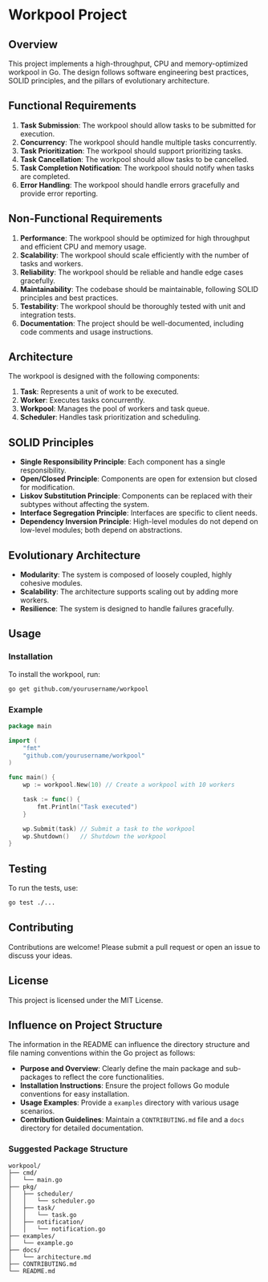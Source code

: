 # Workpool Project

## Overview

This project implements a high-throughput, CPU and memory-optimized workpool in Go. The design follows software engineering best practices, SOLID principles, and the pillars of evolutionary architecture.

## Functional Requirements

1. **Task Submission**: The workpool should allow tasks to be submitted for execution.
2. **Concurrency**: The workpool should handle multiple tasks concurrently.
3. **Task Prioritization**: The workpool should support prioritizing tasks.
4. **Task Cancellation**: The workpool should allow tasks to be cancelled.
5. **Task Completion Notification**: The workpool should notify when tasks are completed.
6. **Error Handling**: The workpool should handle errors gracefully and provide error reporting.

## Non-Functional Requirements

1. **Performance**: The workpool should be optimized for high throughput and efficient CPU and memory usage.
2. **Scalability**: The workpool should scale efficiently with the number of tasks and workers.
3. **Reliability**: The workpool should be reliable and handle edge cases gracefully.
4. **Maintainability**: The codebase should be maintainable, following SOLID principles and best practices.
5. **Testability**: The workpool should be thoroughly tested with unit and integration tests.
6. **Documentation**: The project should be well-documented, including code comments and usage instructions.

## Architecture

The workpool is designed with the following components:

1. **Task**: Represents a unit of work to be executed.
2. **Worker**: Executes tasks concurrently.
3. **Workpool**: Manages the pool of workers and task queue.
4. **Scheduler**: Handles task prioritization and scheduling.

## SOLID Principles

- **Single Responsibility Principle**: Each component has a single responsibility.
- **Open/Closed Principle**: Components are open for extension but closed for modification.
- **Liskov Substitution Principle**: Components can be replaced with their subtypes without affecting the system.
- **Interface Segregation Principle**: Interfaces are specific to client needs.
- **Dependency Inversion Principle**: High-level modules do not depend on low-level modules; both depend on abstractions.

## Evolutionary Architecture

- **Modularity**: The system is composed of loosely coupled, highly cohesive modules.
- **Scalability**: The architecture supports scaling out by adding more workers.
- **Resilience**: The system is designed to handle failures gracefully.

## Usage

### Installation

To install the workpool, run:

```sh
go get github.com/yourusername/workpool
```

### Example

```go
package main

import (
    "fmt"
    "github.com/yourusername/workpool"
)

func main() {
    wp := workpool.New(10) // Create a workpool with 10 workers

    task := func() {
        fmt.Println("Task executed")
    }

    wp.Submit(task) // Submit a task to the workpool
    wp.Shutdown()   // Shutdown the workpool
}
```

## Testing

To run the tests, use:

```sh
go test ./...
```

## Contributing

Contributions are welcome! Please submit a pull request or open an issue to discuss your ideas.

## License

This project is licensed under the MIT License.

## Influence on Project Structure

The information in the README can influence the directory structure and file naming conventions within the Go project as follows:

- **Purpose and Overview**: Clearly define the main package and sub-packages to reflect the core functionalities.
- **Installation Instructions**: Ensure the project follows Go module conventions for easy installation.
- **Usage Examples**: Provide a `examples` directory with various usage scenarios.
- **Contribution Guidelines**: Maintain a `CONTRIBUTING.md` file and a `docs` directory for detailed documentation.

### Suggested Package Structure

```
workpool/
├── cmd/
│   └── main.go
├── pkg/
│   ├── scheduler/
│   │   └── scheduler.go
│   ├── task/
│   │   └── task.go
│   ├── notification/
│   │   └── notification.go
├── examples/
│   └── example.go
├── docs/
│   └── architecture.md
├── CONTRIBUTING.md
└── README.md
```
